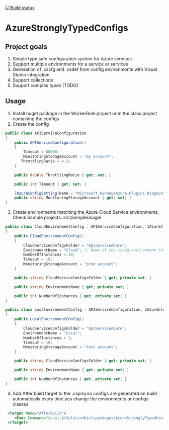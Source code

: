 [![Build status](https://ci.appveyor.com/api/projects/status/6bw9qovlxgbtpkb5?svg=true)](https://ci.appveyor.com/project/javier-alvarez/azurestronglytypedconfigs)
# AzureStronglyTypedConfigs
## Project goals
1. Simple type safe configuration system for Azure services
2. Support multiple environments for a service or services
3. Generation of .cscfg and .csdef from config environments with Visual Studio integration
4. Support collections
5. Support complex types (TODO)

## Usage
1. Install nuget package in the WorkerRole project or in the class project containing the configs
2. Create the config
```C#
public class APIServiceConfiguration
{
    public APIServiceConfiguration()
    {
        Timeout = 60000;
        MonitoringStorageAccount = "my account";
       ThrottlingRatio = 0.5;
    }

    public double ThrottlingRatio { get; set; }

    public int Timeout { get; set; }

    [AzureConfigSetting(Name = "Microsoft.WindowsAzure.Plugins.Diagnostics.ConnectionString", IncludeInCSDEF = false)]
    public string MonitoringStorageAccount { get; set; }
}
```
3. Create environments matching the Azure Cloud Service environments. Check Sample projects: src\SampleUsage\
```C#
public class CloudEnvironmentConfig : APIServiceConfiguration, IAzureCloudServiceEnvironment
{
    public CloudEnvironmentConfig()
    {
       	CloudServiceConfigsFolder = "ApiServiceAzure";
       	EnvironmentName = "Cloud"; // Name of the cscfg environment that will represent this class
      	NumberOfInstances = 10;
        Timeout = 10;
        MonitoringStorageAccount = "prod account";
    }

    public string CloudServiceConfigsFolder { get; private set; }

    public string EnvironmentName { get; private set; }

    public int NumberOfInstances { get; private set; }
}

public class LocalnvironmentConfig : APIServiceConfiguration, IAzureCloudServiceEnvironment
{
    public LocalEnvironmentConfig()
    {
       	CloudServiceConfigsFolder = "ApiServiceAzure";
       	EnvironmentName = "Local";
      	NumberOfInstances = 1;
        Timeout = 10;
        MonitoringStorageAccount = "test account";
    }

    public string CloudServiceConfigsFolder { get; private set; }

    public string EnvironmentName { get; private set; }

    public int NumberOfInstances { get; private set; }
}

```
4. Add After build target to the .csproj so configs are generated on build automatically every time you change the environments or configs classes
```xml
 <Target Name="AfterBuild">
    <Exec Command="&quot;$(SolutionDir)\packages\AzureStronglyTypedConfigs.1.0.0\tools\AzureConfigGenerator.exe&quot; &quot;$(ProjectDir)$(OutDir)\ApiWorkerRole.dll&quot; &quot;$(SolutionDir) &quot; " IgnoreExitCode="false" />
 </Target>
```
